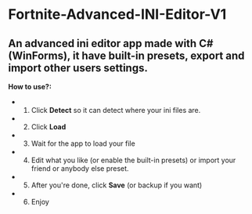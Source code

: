 # Fortnite-Advanced-INI-Editor-V1
## An advanced ini editor app made with C# (WinForms), it have built-in presets, export and import other users settings.

__How to use?:__
   - 1. Click __Detect__ so it can detect where your ini files are.
   -  2. Click __Load__
   -  3. Wait for the app to load your file
   -  4. Edit what you like (or enable the built-in presets) or import your friend or anybody else preset.
   -  5. After you're done, click __Save__ (or backup if you want)
   -  6. Enjoy
